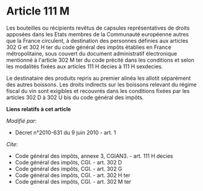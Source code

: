 # Article 111 M

Les bouteilles ou récipients revêtus de capsules représentatives de droits apposées dans les Etats membres de la Communauté
européenne autres que la France circulent, à destination des personnes définies aux articles 302 G et 302 H ter du code
général des impôts établies en France métropolitaine, sous couvert du document administratif électronique mentionné à
l'article 302 M ter du code précité dans les conditions et selon les modalités fixées aux articles 111 H decies à 111 H
sexdecies. 

Le destinataire des produits repris au premier alinéa les allotit séparément des autres boissons. Les droits indirects sur
les boissons relevant du régime fiscal du vin sont exigibles et recouvrés dans les conditions fixées par les articles 302 D à
302 U bis du code général des impôts.

**Liens relatifs à cet article**

_Modifié par_:

  - Décret n°2010-631 du 9 juin 2010 - art. 1

_Cite_:

  - Code général des impôts, annexe 3, CGIAN3. - art. 111 H decies
  - Code général des impôts, CGI. - art. 302 D
  - Code général des impôts, CGI. - art. 302 G
  - Code général des impôts, CGI. - art. 302 H ter
  - Code général des impôts, CGI. - art. 302 M ter
